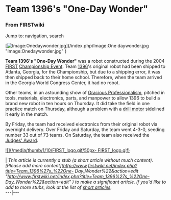 # Team 1396's "One-Day Wonder"

### From FIRSTwiki

Jump to: navigation, search

[![Image:Onedaywonder.jpg](/media/2/25/Onedaywonder.jpg)](/index.php/Image:One
daywonder.jpg "Image:Onedaywonder.jpg" )

**Team 1396's "One-Day Wonder"** was a robot constructed during the 2004 [FIRST](/index.php/FIRST "FIRST" ) [Championship Event](/index.php/Championship_Event "Championship Event" ). Team [1396](/index.php/1396 "1396" )'s original robot had been shipped to Atlanta, Georgia, for the Championship, but due to a shipping error, it was then shipped back to their home school. Therefore, when the team arrived in the Georgia World Congress Center, it had no robot. 

Other teams, in an astounding show of [Gracious
Professionalism](/index.php/Gracious_professionalism "Gracious
professionalism" ), pitched in tools, materials, electronics, parts, and
manpower to allow 1396 to build a brand new robot in ten hours on Thursday. It
did take the field in one practice match on Thursday, although a problem with
a [drill motor](/index.php/Drill_motor "Drill motor" ) sidelined it early in
the match.

By Friday, the team had received electronics from their original robot via
overnight delivery. Over Friday and Saturday, the team went 4-3-0, seeding
number 33 out of 73 teams. On Saturday, the team also received the [Judges'
Award](/index.php/Judges%27_Award "Judges' Award" ).

  

[![](/media/thumb/1/10/FIRST_logo.gif/50px-
FIRST_logo.gif)](/index.php/Image:FIRST_logo.gif "" )

|  _This article is currently a stub (a short article without much content).
[Please add more
content](http://www.firstwiki.net/index.php?title=Team_1396%27s_%22One-
Day_Wonder%22&action=edit
"http://www.firstwiki.net/index.php?title=Team_1396%27s_%22One-
Day_Wonder%22&action=edit" ) to make a significant article. If you'd like to
add to more stubs, look at the list of [short
articles](/index.php/Special:Shortpages "Special:Shortpages" )._  
---|---  
  
